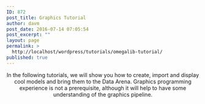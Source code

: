 ```yaml
---
ID: 872
post_title: Graphics Tutorial
author: davm
post_date: 2016-07-14 07:05:54
post_excerpt: ""
layout: page
permalink: >
  http://localhost/wordpress/tutorials/omegalib-tutorial/
published: true
---
```

<p style="text-align: center;">In the following tutorials, we will show you how to create, import and display cool models and bring them to the Data Arena. Graphics programming experience is not a prerequisite, although it will help to have some understanding of the graphics pipeline.</p>